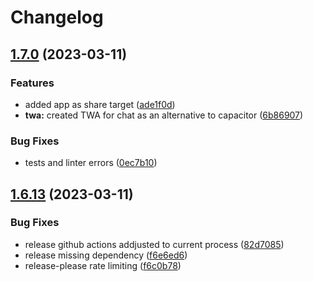 # Changelog

## [1.7.0](https://github.com/codecat-io/chat/compare/v1.6.13...v1.7.0) (2023-03-11)


### Features

* added app as share target ([ade1f0d](https://github.com/codecat-io/chat/commit/ade1f0d8f243d9709acf036b6238bbb1db794a87))
* **twa:** created TWA for chat as an alternative to capacitor ([6b86907](https://github.com/codecat-io/chat/commit/6b86907bdf14f3099085e96e6ebf7c2a8fb45cad))


### Bug Fixes

* tests and linter errors ([0ec7b10](https://github.com/codecat-io/chat/commit/0ec7b10af2c5bd2c1551311a15970b5ffc7c4649))

## [1.6.13](https://github.com/codecat-io/chat/compare/v1.6.12...v1.6.13) (2023-03-11)


### Bug Fixes

* release github actions addjusted to current process ([82d7085](https://github.com/codecat-io/chat/commit/82d7085927454916e27e22e065ff615ee525ec9d))
* release missing dependency ([f6e6ed6](https://github.com/codecat-io/chat/commit/f6e6ed6a48547b7997952ba8cb023163702cfc3b))
* release-please rate limiting ([f6c0b78](https://github.com/codecat-io/chat/commit/f6c0b780a7dc3513cf1158600ec47d66ef49fd20))
